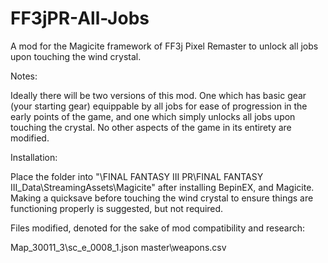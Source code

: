 # FF3jPR-All-Jobs
A mod for the Magicite framework of FF3j Pixel Remaster to unlock all jobs upon touching the wind crystal.


Notes:

Ideally there will be two versions of this mod. One which has basic gear (your starting gear) equippable by all jobs for ease of progression in the early points of the game, and one which simply unlocks all jobs upon touching the crystal. No other aspects of the game in its entirety are modified.


Installation:

Place the folder into "\FINAL FANTASY III PR\FINAL FANTASY III_Data\StreamingAssets\Magicite\" after installing BepinEX, and Magicite. Making a quicksave before touching the wind crystal to ensure things are functioning properly is suggested, but not required.


Files modified, denoted for the sake of mod compatibility and research:

Map_30011_3\sc_e_0008_1.json
master\weapons.csv
